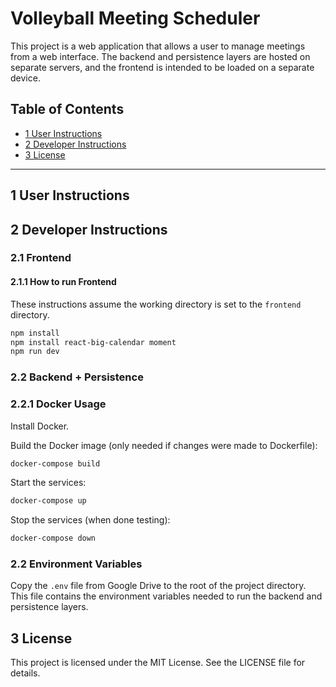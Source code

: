 # Volleyball Meeting Scheduler

This project is a web application that allows a user to manage meetings from a web interface. The backend and persistence layers are hosted on separate servers, and the frontend is intended to be loaded on a separate device.

## Table of Contents

- [1 User Instructions](#1-user-instructions)
- [2 Developer Instructions](#2-developer-instructions)
- [3 License](#3-license)

---

## 1 User Instructions

## 2 Developer Instructions

### 2.1 Frontend

#### 2.1.1 How to run Frontend

These instructions assume the working directory is set to the `frontend` directory.

```bash
npm install
npm install react-big-calendar moment
npm run dev
```

### 2.2 Backend + Persistence

### 2.2.1 Docker Usage

Install Docker.

Build the Docker image (only needed if changes were made to Dockerfile):

```bash
docker-compose build
```

Start the services:

```bash
docker-compose up
```

Stop the services (when done testing):

```bash
docker-compose down
```

### 2.2 Environment Variables

Copy the `.env` file from Google Drive to the root of the project directory. This file contains the environment variables needed to run the backend and persistence layers.

## 3 License

This project is licensed under the MIT License. See the LICENSE file for details.
